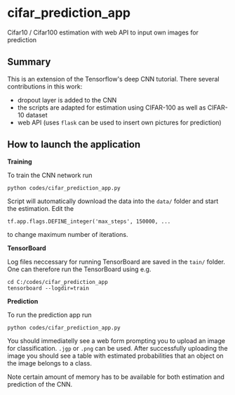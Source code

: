 # cifar_prediction_app

Cifar10 / Cifar100 estimation with web API to input own images for prediction

## Summary

This is an extension of the Tensorflow's deep CNN tutorial. There several contributions in this work:

 - dropout layer is added to the CNN
 - the scripts are adapted for estimation using CIFAR-100 as well as CIFAR-10 dataset
 - web API (uses `flask` can be used to insert own pictures for prediction)
 
## How to launch the application
 
**Training**

To train the CNN network run
 
```
python codes/cifar_prediction_app.py
```
 
Script will automatically download the data into the `data/` folder and start the estimation.
Edit the

```
tf.app.flags.DEFINE_integer('max_steps', 150000, ...
```

to change maximum number of iterations.

**TensorBoard**

Log files neccessary for running TensorBoard are saved in the `tain/` folder.
One can therefore run the TensorBoard using e.g.

```
cd C:/codes/cifar_prediction_app
tensorboard --logdir=train
```
 
**Prediction**
 
To run the prediction app run

```
python codes/cifar_prediction_app.py
```

You should immediatelly see a web form prompting you to upload an image for classification. `.jgp` or `.png` can be used. After successfully uploading the image you should see a table with estimated probabilities that an object on the image belongs to a class.

Note certain amount of memory has to be available for both estimation and prediction of the CNN. 
